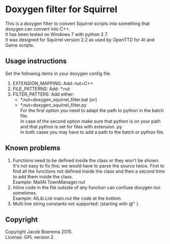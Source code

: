 Doxygen filter for Squirrel
===========================

This is a doxygen filter to convert Squirrel scripts into something
that doxygen can convert into C++.   
It has been tested on Windows 7 with python 2.7.    
It was designed for Squirrel version 2.2 as used by OpenTTD for
AI and Game scripts.

Usage instructions
------------------
Set the following items in your doxygen config file.

1. EXTENSION_MAPPING: Add: nut=C++    
2. FILE_PATTERNS: Add: *.nut    
3. FILTER_PATTERS: Add either:    
    + \*.nut=doxygen\_squirrel\_filter.bat [or]    
    + \*.nut=doxygen\_squirrel\_filter.py    
For the first option you need to adapt the path to python in the batch
file.    
In case of the second option make sure that python is on your path and
that python is set for files with extension .py    
In both cases you may have to add a path to the batch or python file.

Known problems
--------------
1. Functions need to be defined inside the class or they won't be
shown.    
It's not easy to fix this: we would have to parse the source twice.
First to find all the functions not defined inside the class and then
a second time to add them inside the class.    
Example: MailAI TownManager.nut
2. Inline code in the file outside of any function can confuse doxygen
too sometimes.    
Example: AILib.List main.nut the code at the bottom.
3. Multi line string constants not supported: (starting with @" ).

Copyright
---------
Copyright Jacob Boerema 2015.    
License: GPL version 2.
